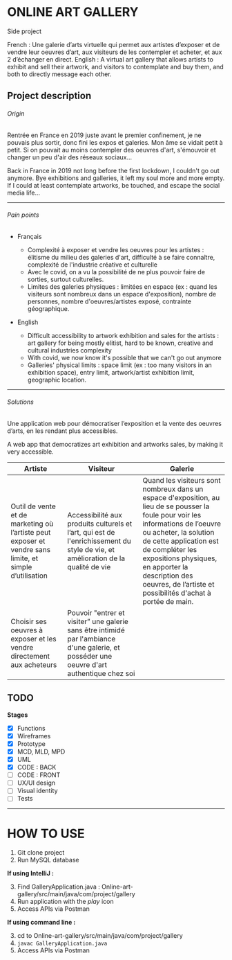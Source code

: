 # ONLINE ART GALLERY
Side project

French : Une galerie d’arts virtuelle qui permet aux artistes d’exposer et de vendre leur oeuvres d’art, aux visiteurs de les contempler et acheter, et aux 2 d’échanger en direct. 
English : A virtual art gallery that allows artists to exhibit and sell their artwork, and visitors to contemplate and buy them, and both to directly message each other.  


## Project description
###### Origin
Rentrée en France en 2019 juste avant le premier confinement, je ne pouvais plus sortir, donc fini les expos et galeries. Mon âme se vidait petit à petit. Si on pouvait au moins contempler des oeuvres d'art, s'émouvoir et changer un peu d'air des réseaux sociaux...

Back in France in 2019 not long before the first lockdown, I couldn't go out anymore. Bye exhibitions and galleries, it left my soul more and more empty. If I could at least contemplate artworks, be touched, and escape the social media life...

--- 

###### Pain points
* Français
  * Complexité à exposer et vendre les oeuvres pour les artistes : élitisme du milieu des galeries d'art, difficulté à se faire connaître, complexité de l'industrie créative et culturelle
  * Avec le covid, on a vu la possibilité de ne plus pouvoir faire de sorties, surtout culturelles. 
  * Limites des galeries physiques : limitées en espace (ex : quand les visiteurs sont nombreux dans un espace d'exposition), nombre de personnes, nombre d'oeuvres/artistes exposé, contrainte géographique.

* English
  * Difficult accessibility to artwork exhibition and sales for the artists : art gallery for being mostly elitist, hard to be known, creative and cultural industries complexity
  * With covid, we now know it's possible that we can't go out anymore 
  * Galleries' physical limits : space limit (ex : too many visitors in an exhibition space), entry limit, artwork/artist exhibition limit, geographic location.

---
###### Solutions
Une application web pour démocratiser l’exposition et la vente des oeuvres d’arts, en les rendant plus accessibles. 

A web app that democratizes art exhibition and artworks sales, by making it very accessible.

Artiste | Visiteur | Galerie
------------ | ------------- | -------------
Outil de vente et de marketing où l’artiste peut exposer et vendre sans limite, et simple d’utilisation | Accessibilité aux produits culturels et l’art, qui est de l'enrichissement du style de vie, et amélioration de la qualité de vie | Quand les visiteurs sont nombreux dans un espace d'exposition, au lieu de se pousser la foule pour voir les informations de l’oeuvre ou acheter, la solution de cette application est de compléter les expositions physiques, en apporter la description des oeuvres, de l’artiste et possibilités d'achat à portée de main. 
Choisir ses oeuvres à exposer et les vendre directement aux acheteurs | Pouvoir "entrer et visiter” une galerie sans être intimidé par l'ambiance d'une galerie, et posséder une oeuvre d'art authentique chez soi | 

## TODO
__Stages__
- [x] Functions
- [x] Wireframes
- [x] Prototype
- [x] MCD, MLD, MPD
- [x] UML
- [x] CODE : BACK
- [ ] CODE : FRONT
- [ ] UX/UI design
- [ ] Visual identity
- [ ] Tests

<hr />

# HOW TO USE

1. Git clone project 
2. Run MySQL database

__If using IntelliJ :__

3. Find GalleryApplication.java : Online-art-gallery/src/main/java/com/project/gallery
4. Run application with the _play_ icon
5. Access APIs via Postman

__If using command line :__

3. cd to Online-art-gallery/src/main/java/com/project/gallery
4. ```javac GalleryApplication.java```
5. Access APIs via Postman
